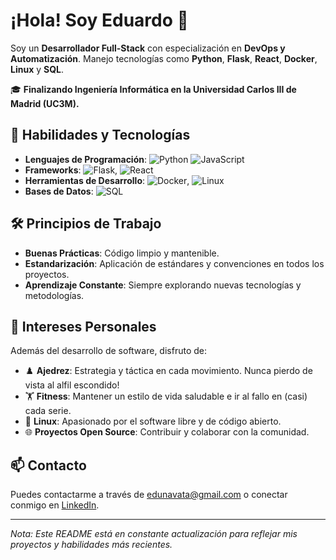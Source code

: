 # ¡Hola! Soy Eduardo 👋

Soy un **Desarrollador Full-Stack** con especialización en **DevOps y Automatización**. Manejo tecnologías como **Python**, **Flask**, **React**, **Docker**, **Linux** y **SQL**.

🎓 **Finalizando Ingeniería Informática en la Universidad Carlos III de Madrid (UC3M).**

## 🔧 Habilidades y Tecnologías

- **Lenguajes de Programación**: ![Python](https://img.shields.io/badge/-Python-3776AB?style=flat&logo=python&logoColor=white) ![JavaScript](https://img.shields.io/badge/-JavaScript-F7DF1E?style=flat&logo=javascript&logoColor=black)
- **Frameworks**: ![Flask](https://img.shields.io/badge/-Flask-000000?style=flat&logo=flask&logoColor=white), ![React](https://img.shields.io/badge/-React-61DAFB?style=flat&logo=react&logoColor=black)
- **Herramientas de Desarrollo**: ![Docker](https://img.shields.io/badge/-Docker-2496ED?style=flat&logo=docker&logoColor=white), ![Linux](https://img.shields.io/badge/-Linux-FCC624?style=flat&logo=linux&logoColor=black)
- **Bases de Datos**: ![SQL](https://img.shields.io/badge/-SQL-4479A1?style=flat&logo=postgresql&logoColor=white)

## 🛠️ Principios de Trabajo

- **Buenas Prácticas**: Código limpio y mantenible.
- **Estandarización**: Aplicación de estándares y convenciones en todos los proyectos.
- **Aprendizaje Constante**: Siempre explorando nuevas tecnologías y metodologías.

## 🌱 Intereses Personales

Además del desarrollo de software, disfruto de:

- ♟️ **Ajedrez**: Estrategia y táctica en cada movimiento. Nunca pierdo de vista al alfil escondido!
- 🏋️ **Fitness**: Mantener un estilo de vida saludable e ir al fallo en (casi) cada serie.
- 🐧 **Linux**: Apasionado por el software libre y de código abierto.
- 🌐 **Proyectos Open Source**: Contribuir y colaborar con la comunidad.

## 📫 Contacto

Puedes contactarme a través de [edunavata@gmail.com](mailto:edunavata@gmail.com) o conectar conmigo en [LinkedIn](https://www.linkedin.com/in/eduardo-glez-fdez/).

---

*Nota: Este README está en constante actualización para reflejar mis proyectos y habilidades más recientes.*



<!--
**edunavata/edunavata** is a ✨ _special_ ✨ repository because its `README.md` (this file) appears on your GitHub profile.

Here are some ideas to get you started:

- 🔭 I’m currently working on ...
- 🌱 I’m currently learning ...
- 👯 I’m looking to collaborate on ...
- 🤔 I’m looking for help with ...
- 💬 Ask me about ...
- 📫 How to reach me: ...
- 😄 Pronouns: ...
- ⚡ Fun fact: ...
-->
